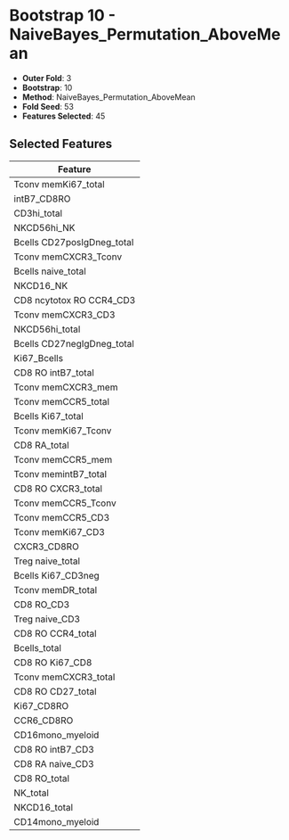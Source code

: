 # Bootstrap 10 - NaiveBayes_Permutation_AboveMean

- **Outer Fold**: 3
- **Bootstrap**: 10
- **Method**: NaiveBayes_Permutation_AboveMean
- **Fold Seed**: 53
- **Features Selected**: 45

## Selected Features

| Feature |
|---------|
| Tconv memKi67_total |
| intB7_CD8RO |
| CD3hi_total |
| NKCD56hi_NK |
| Bcells CD27posIgDneg_total |
| Tconv memCXCR3_Tconv |
| Bcells naive_total |
| NKCD16_NK |
| CD8 ncytotox RO CCR4_CD3 |
| Tconv memCXCR3_CD3 |
| NKCD56hi_total |
| Bcells CD27negIgDneg_total |
| Ki67_Bcells |
| CD8 RO intB7_total |
| Tconv memCXCR3_mem |
| Tconv memCCR5_total |
| Bcells Ki67_total |
| Tconv memKi67_Tconv |
| CD8 RA_total |
| Tconv memCCR5_mem |
| Tconv memintB7_total |
| CD8 RO CXCR3_total |
| Tconv memCCR5_Tconv |
| Tconv memCCR5_CD3 |
| Tconv memKi67_CD3 |
| CXCR3_CD8RO |
| Treg naive_total |
| Bcells Ki67_CD3neg |
| Tconv memDR_total |
| CD8 RO_CD3 |
| Treg naive_CD3 |
| CD8 RO CCR4_total |
| Bcells_total |
| CD8 RO Ki67_CD8 |
| Tconv memCXCR3_total |
| CD8 RO CD27_total |
| Ki67_CD8RO |
| CCR6_CD8RO |
| CD16mono_myeloid |
| CD8 RO intB7_CD3 |
| CD8 RA naive_CD3 |
| CD8 RO_total |
| NK_total |
| NKCD16_total |
| CD14mono_myeloid |
